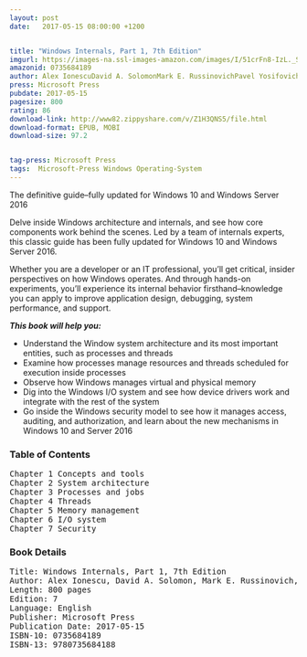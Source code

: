 ```yaml
---
layout: post
date:   2017-05-15 08:00:00 +1200


title: "Windows Internals, Part 1, 7th Edition"
imgurl: https://images-na.ssl-images-amazon.com/images/I/51crFn8-IzL._SL200_.jpg
amazonid: 0735684189
author: Alex IonescuDavid A. SolomonMark E. RussinovichPavel Yosifovich
press: Microsoft Press
pubdate: 2017-05-15
pagesize: 800
rating: 86
download-link: http://www82.zippyshare.com/v/Z1H3QNS5/file.html
download-format: EPUB, MOBI
download-size: 97.2


tag-press: Microsoft Press
tags:  Microsoft-Press Windows Operating-System
---
```


The definitive guide–fully updated for Windows 10 and Windows Server 2016

Delve inside Windows architecture and internals, and see how core components work behind the scenes. Led by a team of internals experts, this classic guide has been fully updated for Windows 10 and Windows Server 2016.

Whether you are a developer or an IT professional, you’ll get critical, insider perspectives on how Windows operates. And through hands-on experiments, you’ll experience its internal behavior firsthand–knowledge you can apply to improve application design, debugging, system performance, and support.

***This book will help you:***

- Understand the Window system architecture and its most important entities, such as processes and threads
- Examine how processes manage resources and threads scheduled for execution inside processes
- Observe how Windows manages virtual and physical memory
- Dig into the Windows I/O system and see how device drivers work and integrate with the rest of the system
- Go inside the Windows security model to see how it manages access, auditing, and authorization, and learn about the new mechanisms in Windows 10 and Server 2016



### Table of Contents
<pre>
Chapter 1 Concepts and tools
Chapter 2 System architecture
Chapter 3 Processes and jobs
Chapter 4 Threads
Chapter 5 Memory management
Chapter 6 I/O system
Chapter 7 Security
</pre>

### Book Details
<pre>
Title: Windows Internals, Part 1, 7th Edition
Author: Alex Ionescu, David A. Solomon, Mark E. Russinovich, Pavel Yosifovich
Length: 800 pages
Edition: 7
Language: English
Publisher: Microsoft Press
Publication Date: 2017-05-15
ISBN-10: 0735684189
ISBN-13: 9780735684188
</pre>
